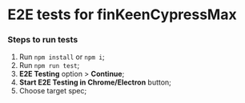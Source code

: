 # E2E tests for finKeenCypressMax

### Steps to run tests

1) Run `npm install` or `npm i`;
2) Run `npm run test`;
3) **E2E Testing** option > **Continue**;
4) **Start E2E Testing in Chrome/Electron** button;
5) Choose target spec;
